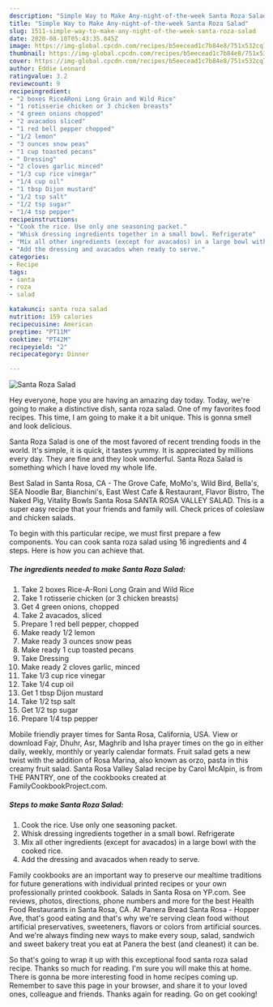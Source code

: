 ```yaml
---
description: "Simple Way to Make Any-night-of-the-week Santa Roza Salad"
title: "Simple Way to Make Any-night-of-the-week Santa Roza Salad"
slug: 1511-simple-way-to-make-any-night-of-the-week-santa-roza-salad
date: 2020-08-10T05:43:35.845Z
image: https://img-global.cpcdn.com/recipes/b5eecead1c7b84e8/751x532cq70/santa-roza-salad-recipe-main-photo.jpg
thumbnail: https://img-global.cpcdn.com/recipes/b5eecead1c7b84e8/751x532cq70/santa-roza-salad-recipe-main-photo.jpg
cover: https://img-global.cpcdn.com/recipes/b5eecead1c7b84e8/751x532cq70/santa-roza-salad-recipe-main-photo.jpg
author: Eddie Leonard
ratingvalue: 3.2
reviewcount: 9
recipeingredient:
- "2 boxes RiceARoni Long Grain and Wild Rice"
- "1 rotisserie chicken or 3 chicken breasts"
- "4 green onions chopped"
- "2 avacados sliced"
- "1 red bell pepper chopped"
- "1/2 lemon"
- "3 ounces snow peas"
- "1 cup toasted pecans"
- " Dressing"
- "2 cloves garlic minced"
- "1/3 cup rice vinegar"
- "1/4 cup oil"
- "1 tbsp Dijon mustard"
- "1/2 tsp salt"
- "1/2 tsp sugar"
- "1/4 tsp pepper"
recipeinstructions:
- "Cook the rice. Use only one seasoning packet."
- "Whisk dressing ingredients together in a small bowl. Refrigerate"
- "Mix all other ingredients (except for avacados) in a large bowl with the cooked rice."
- "Add the dressing and avacados when ready to serve."
categories:
- Recipe
tags:
- santa
- roza
- salad

katakunci: santa roza salad 
nutrition: 159 calories
recipecuisine: American
preptime: "PT11M"
cooktime: "PT42M"
recipeyield: "2"
recipecategory: Dinner

---
```



![Santa Roza Salad](https://img-global.cpcdn.com/recipes/b5eecead1c7b84e8/751x532cq70/santa-roza-salad-recipe-main-photo.jpg)

Hey everyone, hope you are having an amazing day today. Today, we're going to make a distinctive dish, santa roza salad. One of my favorites food recipes. This time, I am going to make it a bit unique. This is gonna smell and look delicious.

Santa Roza Salad is one of the most favored of recent trending foods in the world. It's simple, it is quick, it tastes yummy. It is appreciated by millions every day. They are fine and they look wonderful. Santa Roza Salad is something which I have loved my whole life.

Best Salad in Santa Rosa, CA - The Grove Cafe, MoMo&#39;s, Wild Bird, Bella&#39;s, SEA Noodle Bar, Bianchini&#39;s, East West Cafe &amp; Restaurant, Flavor Bistro, The Naked Pig, Vitality Bowls Santa Rosa SANTA ROSA VALLEY SALAD. This is a super easy recipe that your friends and family will. Check prices of coleslaw and chicken salads.


To begin with this particular recipe, we must first prepare a few components. You can cook santa roza salad using 16 ingredients and 4 steps. Here is how you can achieve that.

<!--inarticleads1-->

##### The ingredients needed to make Santa Roza Salad:

1. Take 2 boxes Rice-A-Roni Long Grain and Wild Rice
1. Take 1 rotisserie chicken (or 3 chicken breasts)
1. Get 4 green onions, chopped
1. Take 2 avacados, sliced
1. Prepare 1 red bell pepper, chopped
1. Make ready 1/2 lemon
1. Make ready 3 ounces snow peas
1. Make ready 1 cup toasted pecans
1. Take  Dressing
1. Make ready 2 cloves garlic, minced
1. Take 1/3 cup rice vinegar
1. Take 1/4 cup oil
1. Get 1 tbsp Dijon mustard
1. Take 1/2 tsp salt
1. Get 1/2 tsp sugar
1. Prepare 1/4 tsp pepper


Mobile friendly prayer times for Santa Rosa, California, USA. View or download Fajr, Dhuhr, Asr, Maghrib and Isha prayer times on the go in either daily, weekly, monthly or yearly calendar formats. Fruit salad gets a new twist with the addition of Rosa Marina, also known as orzo, pasta in this creamy fruit salad. Santa Rosa Valley Salad recipe by Carol McAlpin, is from THE PANTRY, one of the cookbooks created at FamilyCookbookProject.com. 

<!--inarticleads2-->

##### Steps to make Santa Roza Salad:

1. Cook the rice. Use only one seasoning packet.
1. Whisk dressing ingredients together in a small bowl. Refrigerate
1. Mix all other ingredients (except for avacados) in a large bowl with the cooked rice.
1. Add the dressing and avacados when ready to serve.


Family cookbooks are an important way to preserve our mealtime traditions for future generations with individual printed recipes or your own professionally printed cookbook. Salads in Santa Rosa on YP.com. See reviews, photos, directions, phone numbers and more for the best Health Food Restaurants in Santa Rosa, CA. At Panera Bread Santa Rosa - Hopper Ave, that&#39;s good eating and that&#39;s why we&#39;re serving clean food without artificial preservatives, sweeteners, flavors or colors from artificial sources. And we&#39;re always finding new ways to make every soup, salad, sandwich and sweet bakery treat you eat at Panera the best (and cleanest) it can be. 

So that's going to wrap it up with this exceptional food santa roza salad recipe. Thanks so much for reading. I'm sure you will make this at home. There is gonna be more interesting food in home recipes coming up. Remember to save this page in your browser, and share it to your loved ones, colleague and friends. Thanks again for reading. Go on get cooking!
